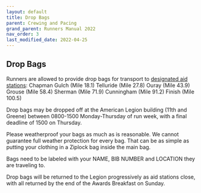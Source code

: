 ```yaml
---
layout: default
title: Drop Bags
parent: Crewing and Pacing
grand_parent: Runners Manual 2022
nav_order: 3
last_modified_date: 2022-04-25
---
```


## Drop Bags

Runners are allowed to provide drop bags for transport to [designated aid stations](https://hardrock100.github.io/docs/runners_manual_2021/course/aid_station_table/):
Chapman Gulch (Mile 18.1)
Telluride (Mile 27.8)
Ouray (Mile 43.9)
Grouse (Mile 58.4)
Sherman (Mile 71.9)
Cunningham (Mile 91.2)
Finish (Mile 100.5)

Drop bags may be dropped off at the American Legion building (11th and Greene) between 0800-1500 Monday-Thursday of run week, with a final deadline of 1500 on Thursday.
 
Please weatherproof your bags as much as is reasonable. We cannot guarantee full weather protection for every bag. That can be as simple as putting your clothing in a Ziplock bag inside the main bag.

Bags need to be labeled with your NAME, BIB NUMBER and LOCATION they are traveling to.
 
Drop bags will be returned to the Legion progressively as aid stations close, with all returned by the end of the Awards Breakfast on Sunday.
